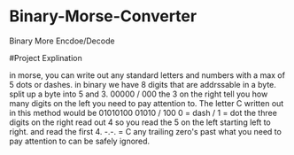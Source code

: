 # Binary-Morse-Converter
Binary More Encdoe/Decode


#Project Explination

in morse, you can write out any standard letters and numbers with a max of 5 dots or dashes.
in binary we have 8 digits that are addrssable in a byte.
split up a byte into 5 and 3.   00000 / 000
the 3 on the right tell you how many digits on the left you need to pay attention to.
The letter C written out in this method would be 01010100    01010 / 100
0 = dash / 1 = dot
the three digits on the right read out 4 so you read the 5 on the left starting left to right.  and read the first 4.
-.-.  = C
any trailing zero's past what you need to pay attention to can be safely ignored.
